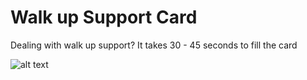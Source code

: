 # Walk up Support Card
Dealing with walk up support? It takes 30 - 45 seconds to fill the card



![alt text](https://pbs.twimg.com/media/DT0pmZ7XcAIWh3K.jpg)
